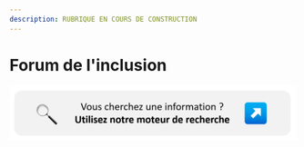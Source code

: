 ```yaml
---
description: RUBRIQUE EN COURS DE CONSTRUCTION
---
```


# Forum de l'inclusion

![](../.gitbook/assets/picmoteur.png)

